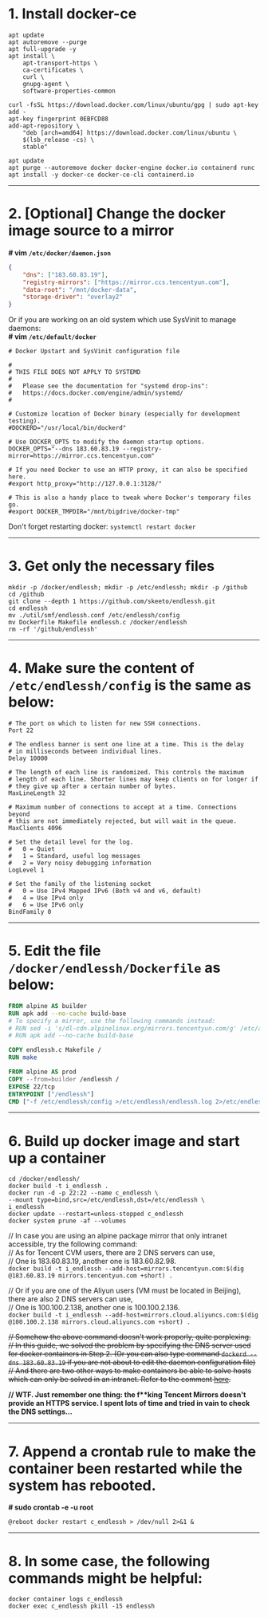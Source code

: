 # 1. Install docker-ce
```shell
apt update
apt autoremove --purge
apt full-upgrade -y
apt install \
    apt-transport-https \
    ca-certificates \
    curl \
    gnupg-agent \
    software-properties-common

curl -fsSL https://download.docker.com/linux/ubuntu/gpg | sudo apt-key add -
apt-key fingerprint 0EBFCD88
add-apt-repository \
    "deb [arch=amd64] https://download.docker.com/linux/ubuntu \
    $(lsb_release -cs) \
    stable"

apt update
apt purge --autoremove docker docker-engine docker.io containerd runc
apt install -y docker-ce docker-ce-cli containerd.io
```

---
# 2. [Optional] Change the docker image source to a mirror
**# vim `/etc/docker/daemon.json`**
```json
{
    "dns": ["183.60.83.19"],
    "registry-mirrors": ["https://mirror.ccs.tencentyun.com"],
    "data-root": "/mnt/docker-data",
    "storage-driver": "overlay2"
}
```

Or if you are working on an old system which use SysVinit to manage daemons:  
**# vim `/etc/default/docker`**
```
# Docker Upstart and SysVinit configuration file

#
# THIS FILE DOES NOT APPLY TO SYSTEMD
#
#   Please see the documentation for "systemd drop-ins":
#   https://docs.docker.com/engine/admin/systemd/
#

# Customize location of Docker binary (especially for development testing).
#DOCKERD="/usr/local/bin/dockerd"

# Use DOCKER_OPTS to modify the daemon startup options.
DOCKER_OPTS="--dns 183.60.83.19 --registry-mirror=https://mirror.ccs.tencentyun.com"

# If you need Docker to use an HTTP proxy, it can also be specified here.
#export http_proxy="http://127.0.0.1:3128/"

# This is also a handy place to tweak where Docker's temporary files go.
#export DOCKER_TMPDIR="/mnt/bigdrive/docker-tmp"
```

Don't forget restarting docker:
`systemctl restart docker`

---
# 3. Get only the necessary files
```shell
mkdir -p /docker/endlessh; mkdir -p /etc/endlessh; mkdir -p /github
cd /github
git clone --depth 1 https://github.com/skeeto/endlessh.git
cd endlessh
mv ./util/smf/endlessh.conf /etc/endlessh/config
mv Dockerfile Makefile endlessh.c /docker/endlessh
rm -rf '/github/endlessh'
```

---
# 4. Make sure the content of `/etc/endlessh/config` is the same as below:
```
# The port on which to listen for new SSH connections.
Port 22

# The endless banner is sent one line at a time. This is the delay
# in milliseconds between individual lines.
Delay 10000

# The length of each line is randomized. This controls the maximum
# length of each line. Shorter lines may keep clients on for longer if
# they give up after a certain number of bytes.
MaxLineLength 32

# Maximum number of connections to accept at a time. Connections beyond
# this are not immediately rejected, but will wait in the queue.
MaxClients 4096

# Set the detail level for the log.
#   0 = Quiet
#   1 = Standard, useful log messages
#   2 = Very noisy debugging information
LogLevel 1

# Set the family of the listening socket
#   0 = Use IPv4 Mapped IPv6 (Both v4 and v6, default)
#   4 = Use IPv4 only
#   6 = Use IPv6 only
BindFamily 0
```

---
# 5. Edit the file `/docker/endlessh/Dockerfile` as below:
```dockerfile
FROM alpine AS builder
RUN apk add --no-cache build-base
# To specify a mirror, use the following commands instead:
# RUN sed -i 's/dl-cdn.alpinelinux.org/mirrors.tencentyun.com/g' /etc/apk/repositories
# RUN apk add --no-cache build-base

COPY endlessh.c Makefile /
RUN make

FROM alpine AS prod
COPY --from=builder /endlessh /
EXPOSE 22/tcp
ENTRYPOINT ["/endlessh"]
CMD ["-f /etc/endlessh/config >/etc/endlessh/endlessh.log 2>/etc/endlessh/endlessh.err"]
```

---
# 6. Build up docker image and start up a container
```shell
cd /docker/endlessh/
docker build -t i_endlessh .
docker run -d -p 22:22 --name c_endlessh \
--mount type=bind,src=/etc/endlessh,dst=/etc/endlessh \
i_endlessh
docker update --restart=unless-stopped c_endlessh
docker system prune -af --volumes
```

// In case you are using an alpine package mirror that only intranet accessible, try the following command:  
// As for Tencent CVM users, there are 2 DNS servers can use,  
// One is 183.60.83.19, another one is 183.60.82.98.  
`docker build -t i_endlessh --add-host=mirrors.tencentyun.com:$(dig @183.60.83.19 mirrors.tencentyun.com +short) .`

// Or if you are one of the Aliyun users (VM must be located in Beijing), there are also 2 DNS servers can use,  
// One is 100.100.2.138, another one is 100.100.2.136.  
`docker build -t i_endlessh --add-host=mirrors.cloud.aliyuncs.com:$(dig @100.100.2.138 mirrors.cloud.aliyuncs.com +short) .`

~~// Somehow the above command doesn't work properly, quite perplexing.  
// In this guide, we solved the problem by specifying the DNS server used for docker containers in Step 2. (Or you can also type command `dockerd --dns 183.60.83.19` if you are not about to edit the daemon configuration file)  
// And there are two other ways to make containers be able to solve hosts which can only be solved in an intranet. Refer to the comment [here](https://github.com/moby/moby/issues/5779#issuecomment-478518282).~~

**// WTF. Just remember one thing: the f\*\*king Tencent Mirrors doesn't provide an HTTPS service. I spent lots of time and tried in vain to check the DNS settings…**

---
# 7. Append a crontab rule to make the container been restarted while the system has rebooted.
**# sudo crontab -e -u root**
```
@reboot docker restart c_endlessh > /dev/null 2>&1 &
```

---
# 8. In some case, the following commands might be helpful:
```shell
docker container logs c_endlessh
docker exec c_endlessh pkill -15 endlessh
```
